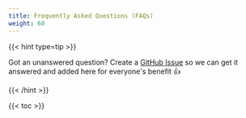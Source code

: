```yaml
---
title: Frequently Asked Questions (FAQs)
weight: 60
---
```


{{< hint type=tip >}}

Got an unanswered question? Create a [GitHub Issue](https://azure.github.io/Azure-Proactive-Resiliency-Library-v2//issues) so we can get it answered and added here for everyone's benefit 👍

{{< /hint >}}

{{< toc >}}
